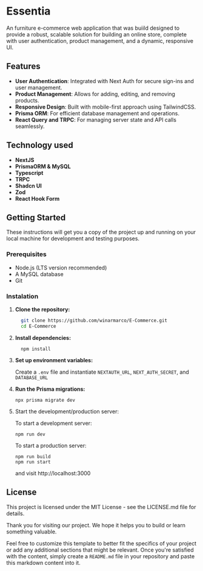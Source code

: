 # Essentia

An furniture e-commerce web application that was buiild designed to provide a robust, scalable solution for building an online store, complete with user authentication, product management, and a dynamic, responsive UI.


## Features

- **User Authentication**: Integrated with Next Auth for secure sign-ins and user management.
- **Product Management**: Allows for adding, editing, and removing products.
- **Responsive Design**: Built with mobile-first approach using TailwindCSS.
- **Prisma ORM**: For efficient database management and operations.
- **React Query and TRPC**: For managing server state and API calls seamlessly.

## Technology used

- **NextJS**
- **PrismaORM & MySQL**
- **Typescript**
- **TRPC**
- **Shadcn UI**
- **Zod**
- **React Hook Form**

## Getting Started

These instructions will get you a copy of the project up and running on your local machine for development and testing purposes.

### Prerequisites

- Node.js (LTS version recommended)
- A MySQL database
- Git

### Instalation
1. **Clone the repository:**
   ```bash
     git clone https://github.com/winarmarco/E-Commerce.git
     cd E-Commerce
   ```

2. **Install dependencies:**
   ```
     npm install
   ```

3. **Set up environment variables:**

   Create a `.env` file and instantiate 
`NEXTAUTH_URL`, `NEXT_AUTH_SECRET`, and `DATABASE_URL`


4. **Run the Prisma migrations:**
   ```
   npx prisma migrate dev
   ```

5. Start the development/production server:

   To start a development server:
   ```
   npm run dev
   ```

   To start a production server:
   ```
   npm run build
   npm run start
   ```
   and visit http://localhost:3000


## License

This project is licensed under the MIT License - see the LICENSE.md file for details.


Thank you for visiting our project. We hope it helps you to build or learn something valuable. 

Feel free to customize this template to better fit the specifics of your project or add any additional sections that might be relevant. Once you're satisfied with the content, simply create a `README.md` file in your repository and paste this markdown content into it.